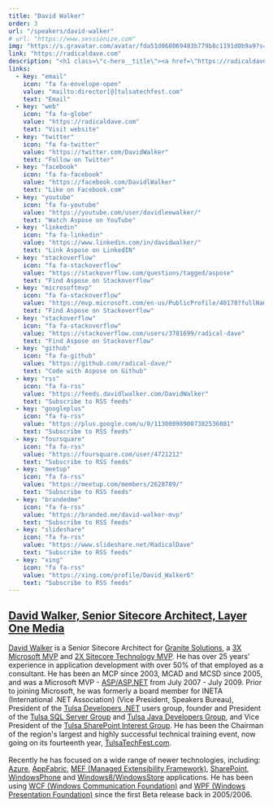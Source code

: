 ```yaml
---
title: "David Walker"
order: 3
url: "/speakers/david-walker"
# url: "https://www.sessionize.com"
img: "https://s.gravatar.com/avatar/fda51d068069483b779b8c1191d0b9a9?s=80"
link: "https://radicaldave.com"
description: "<h1 class=\"c-hero__title\"><a href=\"https://radicaldave.com\" target=\"_blank\" rel=\"noopener\">David Walker, aka Radical Dave, Mr. TechFests</p>"
links:
  - key: "email"
    icon: "fa fa-envelope-open"
    value: "mailto:director[@]tulsatechfest.com"
    text: "Email"
  - key: "web"
    icon: "fa fa-globe"
    value: "https://radicaldave.com"
    text: "Visit website"
  - key: "twitter"
    icon: "fa fa-twitter"
    value: "https://twitter.com/DavidWalker"
    text: "Follow on Twitter"
  - key: "facebook"
    icon: "fa fa-facebook"
    value: "https://facebook.com/DavidlWalker"
    text: "Like on Facebook.com"
  - key: "youtube"
    icon: "fa fa-youtube"
    value: "https://youtube.com/user/davidleewalker/"
    text: "Watch Aspose on YouTube"
  - key: "linkedin"
    icon: "fa fa-linkedin"
    value: "https://www.linkedin.com/in/davidwalker/"
    text: "Link Aspose on LinkedIN"
  - key: "stackoverflow"
    icon: "fa fa-stackoverflow"
    value: "https://stackoverflow.com/questions/tagged/aspose"
    text: "Find Aspose on Stackoverflow"
  - key: "microsoftmvp"
    icon: "fa fa-stackoverflow"
    value: "https://mvp.microsoft.com/en-us/PublicProfile/40178?fullName=David%20%20Walker"
    text: "Find Aspose on Stackoverflow"    
  - key: "stackoverflow"
    icon: "fa fa-stackoverflow"
    value: "https://stackoverflow.com/users/3781699/radical-dave"
    text: "Find Aspose on Stackoverflow"
  - key: "github"
    icon: "fa fa-github"
    value: "https://github.com/radical-dave/"
    text: "Code with Aspose on Github"
  - key: "rss"
    icon: "fa fa-rss"
    value: "https://feeds.davidlwalker.com/DavidWalker"
    text: "Subscribe to RSS feeds"     
  - key: "googleplus"
    icon: "fa fa-rss"
    value: "https://plus.google.com/u/0/113008989007382536081"
    text: "Subscribe to RSS feeds"         
  - key: "foursquare"
    icon: "fa fa-rss"
    value: "https://foursquare.com/user/4721212"
    text: "Subscribe to RSS feeds"
  - key: "meetup"
    icon: "fa fa-rss"
    value: "https://meetup.com/members/2628789/"
    text: "Subscribe to RSS feeds"      
  - key: "brandedme"
    icon: "fa fa-rss"
    value: "https://branded.me/david-walker-mvp"
    text: "Subscribe to RSS feeds"      
  - key: "slideshare"
    icon: "fa fa-rss"
    value: "https://www.slideshare.net/RadicalDave"
    text: "Subscribe to RSS feeds"  
  - key: "xing"
    icon: "fa fa-rss"
    value: "https://xing.com/profile/David_Walker6"
    text: "Subscribe to RSS feeds"      
---
```

<a target="_blank" href="https://radicaldave.com/"><h2>David Walker, Senior Sitecore Architect, Layer One Media</h2></a><a href="https://davidlwalker.com/" target="_blank">David Walker</a> is a Senior Sitecore Architect for <a href="http://granitesolutions.com/" target="_blank">Granite Solutions</a>, a <a href="https://microsoft.com" target="_blank">3X Microsoft MVP</a> and <a href="https://sitecore.net/" target="_blank">2X Sitecore Technology MVP</a>. He has over 25 years' experience in application development with over 50% of that employed as a consultant. He has been an MCP since 2003, MCAD and MCSD since 2005, and was a Microsoft MVP - <a href="https://asp.net/" target="_blank">ASP/ASP.NET</a> from July 2007 - July 2009. Prior to joining Microsoft, he was formerly a board member for INETA (International .NET Association) (Vice President, Speakers Bureau), President of the <a href="https://tulsadevelopers.net/" target="_blank">Tulsa Developers .NET</a> users group, founder and President of the <a href="https://tulsasql.com/" target="_blank">Tulsa SQL Server Group</a> and <a href="https://tulsajava.com/" target="_blank">Tulsa Java Developers Group</a>, and Vice President of the <a href="https://tulsasharepoint.com/" target="_blank">Tulsa SharePoint Interest Group</a>. He has been the Chairman of the region's largest and highly successful technical training event, now going on its fourteenth year, <a href="https://tulsatechfest.com/" target="_blank">TulsaTechFest.com</a>.<br><br>Recently he has focused on a wide range of newer technologies, including: <a href="http://windowsazure.com/" target="_blank">Azure</a>, <a href="http://msdn.microsoft.com/en-us/windowsserver/ee695849.aspx" target="_blank">AppFabric</a>, <a href="http://mef.codeplex.com/" target="_blank">MEF (Managed Extensibility Framework)</a>, <a href="http://sharepoint.com/" target="_blank">SharePoint</a>, <a href="http://windowsphone.com/" target="_blank">WindowsPhone</a> and <a href="http://windows.microsoft.com/" target="_blank">Windows8/WindowsStore</a> applications. He has been using <a href="http://msdn.microsoft.com/en-us/library/ms731082.aspx" target="_blank">WCF (Windows Communication Foundation)</a> and <a href="http://msdn.microsoft.com/en-us/library/ms754130.aspx" target="_blank">WPF (Windows Presentation Foundation)</a> since the first Beta release back in 2005/2006.